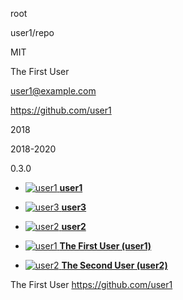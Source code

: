root

user1/repo

MIT

The First User

user1@example.com

https://github.com/user1

2018

2018-2020

0.3.0

- [![user1](http://example.com/user1.png&s=20) **user1**](https://github.com/user1)
- [![user3](http://example.com/user3.png&s=20) **user3**](https://github.com/user3)
- [![user2](http://example.com/user2.png&s=20) **user2**](https://github.com/user2)

- [![user1](http://example.com/user1.png&s=20) **The First User (user1)**](https://github.com/user1)
- [![user2](http://example.com/user2.png&s=20) **The Second User (user2)**](https://github.com/user2)

The First User <https://github.com/user1>